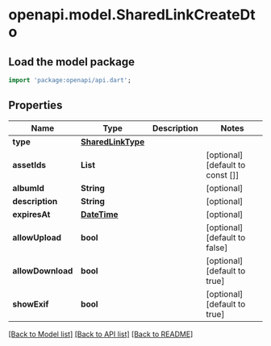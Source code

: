 # openapi.model.SharedLinkCreateDto

## Load the model package
```dart
import 'package:openapi/api.dart';
```

## Properties
Name | Type | Description | Notes
------------ | ------------- | ------------- | -------------
**type** | [**SharedLinkType**](SharedLinkType.md) |  | 
**assetIds** | **List<String>** |  | [optional] [default to const []]
**albumId** | **String** |  | [optional] 
**description** | **String** |  | [optional] 
**expiresAt** | [**DateTime**](DateTime.md) |  | [optional] 
**allowUpload** | **bool** |  | [optional] [default to false]
**allowDownload** | **bool** |  | [optional] [default to true]
**showExif** | **bool** |  | [optional] [default to true]

[[Back to Model list]](../README.md#documentation-for-models) [[Back to API list]](../README.md#documentation-for-api-endpoints) [[Back to README]](../README.md)


